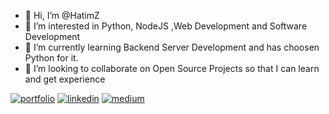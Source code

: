 - 👋 Hi, I’m @HatimZ
- 👀 I’m interested in Python, NodeJS ,Web Development and Software Development
- 🌱 I’m currently learning Backend Server Development and has choosen Python for it.
- 💞️ I’m looking to collaborate on Open Source Projects so that I can learn and get experience


[![portfolio](https://img.shields.io/badge/my_portfolio-000?style=for-the-badge&logo=ko-fi&logoColor=white)](https://katherinempeterson.com/)
[![linkedin](https://img.shields.io/badge/linkedin-0A66C2?style=for-the-badge&logo=linkedin&logoColor=white)](https://www.linkedin.com/in/hatim-zahid/)
[![medium](https://img.shields.io/badge/medium-1DA1F2?style=for-the-badge&logo=medium&logoColor=white)](https://twitter.com/)




<!---
HatimZ/HatimZ is a ✨ special ✨ repository because its `README.md` (this file) appears on your GitHub profile.
You can click the Preview link to take a look at your changes.
--->
